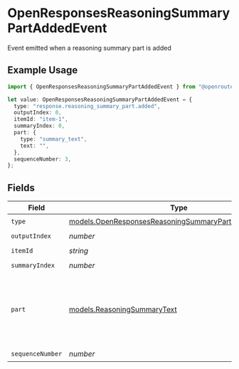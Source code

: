 # OpenResponsesReasoningSummaryPartAddedEvent

Event emitted when a reasoning summary part is added

## Example Usage

```typescript
import { OpenResponsesReasoningSummaryPartAddedEvent } from "@openrouter/sdk/models";

let value: OpenResponsesReasoningSummaryPartAddedEvent = {
  type: "response.reasoning_summary_part.added",
  outputIndex: 0,
  itemId: "item-1",
  summaryIndex: 0,
  part: {
    type: "summary_text",
    text: "",
  },
  sequenceNumber: 3,
};
```

## Fields

| Field                                                                                                                  | Type                                                                                                                   | Required                                                                                                               | Description                                                                                                            | Example                                                                                                                |
| ---------------------------------------------------------------------------------------------------------------------- | ---------------------------------------------------------------------------------------------------------------------- | ---------------------------------------------------------------------------------------------------------------------- | ---------------------------------------------------------------------------------------------------------------------- | ---------------------------------------------------------------------------------------------------------------------- |
| `type`                                                                                                                 | [models.OpenResponsesReasoningSummaryPartAddedEventType](../models/openresponsesreasoningsummarypartaddedeventtype.md) | :heavy_check_mark:                                                                                                     | N/A                                                                                                                    |                                                                                                                        |
| `outputIndex`                                                                                                          | *number*                                                                                                               | :heavy_check_mark:                                                                                                     | N/A                                                                                                                    |                                                                                                                        |
| `itemId`                                                                                                               | *string*                                                                                                               | :heavy_check_mark:                                                                                                     | N/A                                                                                                                    |                                                                                                                        |
| `summaryIndex`                                                                                                         | *number*                                                                                                               | :heavy_check_mark:                                                                                                     | N/A                                                                                                                    |                                                                                                                        |
| `part`                                                                                                                 | [models.ReasoningSummaryText](../models/reasoningsummarytext.md)                                                       | :heavy_check_mark:                                                                                                     | N/A                                                                                                                    | {<br/>"type": "summary_text",<br/>"text": "Analyzed the problem using first principles"<br/>}                          |
| `sequenceNumber`                                                                                                       | *number*                                                                                                               | :heavy_check_mark:                                                                                                     | N/A                                                                                                                    |                                                                                                                        |
